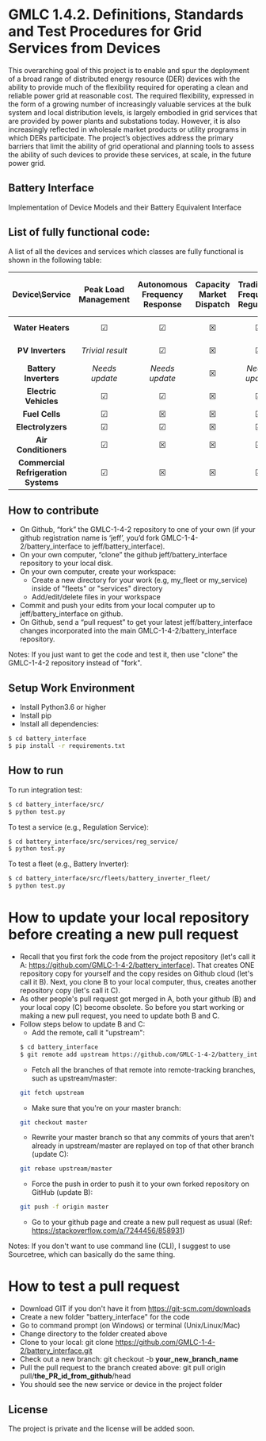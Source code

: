 # GMLC 1.4.2. Definitions, Standards and Test Procedures for Grid Services from Devices

This overarching goal of this project is to enable and spur the deployment of a broad range of distributed energy resource (DER) devices with the ability to provide much of the flexibility required for operating a clean and reliable power grid at reasonable cost. The required flexibility, expressed in the form of a growing number of increasingly valuable services at the bulk system and local distribution levels, is largely embodied in grid services that are provided by power plants and substations today. However, it is also increasingly reflected in wholesale market products or utility programs in which DERs participate. The project’s objectives address the primary barriers that limit the ability of grid operational and planning tools to assess the ability of such devices to provide these services, at scale, in the future power grid.

## Battery Interface

Implementation of Device Models and their Battery Equivalent Interface


## List of fully functional code:

A list of all the devices and services which classes are fully functional is shown in the following table:

|            Device\Service            | Peak Load Management | Autonomous Frequency Response | Capacity Market Dispatch | Traditional Frequency Regulation | Spinning Reserve | Dynamic Frequency Regulation | Autonomous Distribution Voltage Response | Wholesale Market Price Response |
|:------------------------------------:|:--------------------:|:-----------------------------:|:------------------------:|:--------------------------------:|:----------------:|:----------------------------:|:----------------------------------------:|:-------------------------------:|
|           **Water Heaters**          |       &#x2611;       |            &#x2611;           |         &#x2612;         |             &#x2611;             |     &#x2611;     |           &#x2611;           |                 &#x2611;                 |          *Needs update*         |
|           **PV Inverters**           |   *Trivial result*   |            &#x2611;           |         &#x2612;         |             &#x2611;             | *Trivial result* |           &#x2611;           |                 &#x2611;                 |         *Trivial result*        |
|         **Battery Inverters**        |    *Needs update*    |         *Needs update*        |         &#x2612;         |          *Needs update*          |  *Needs update*  |        *Needs update*        |              *Needs update*              |          *Needs update*         |
|         **Electric Vehicles**        |       &#x2611;       |            &#x2611;           |         &#x2612;         |             &#x2611;             |     &#x2611;     |           &#x2611;           |                 &#x2611;                 |             &#x2611;            |
|            **Fuel Cells**            |       &#x2611;       |            &#x2612;           |         &#x2612;         |             &#x2611;             |     &#x2611;     |           &#x2611;           |                 &#x2612;                 |             &#x2612;            |
|           **Electrolyzers**          |       &#x2611;       |            &#x2611;           |         &#x2612;         |             &#x2611;             |     &#x2611;     |           &#x2611;           |                 &#x2611;                 |             &#x2611;            |
|         **Air Conditioners**         |       &#x2611;       |            &#x2612;           |         &#x2612;         |             &#x2611;             |     &#x2611;     |           &#x2611;           |                 &#x2612;                 |             &#x2612;            |
| **Commercial Refrigeration Systems** |       &#x2611;       |            &#x2612;           |         &#x2612;         |             &#x2611;             |     &#x2611;     |           &#x2611;           |                 &#x2612;                 |             &#x2612;            |

## How to contribute

- On Github, “fork” the GMLC-1-4-2 repository to one of your own (if your github registration name is ‘jeff’, you’d fork GMLC-1-4-2/battery_interface to jeff/battery_interface).
- On your own computer, “clone” the github jeff/battery_interface repository to your local disk.
- On your own computer, create your workspace:
    - Create a new directory for your work (e.g, my_fleet or my_service) inside of "fleets" or "services" directory
    - Add/edit/delete files in your workspace  
- Commit and push your edits from your local computer up to jeff/battery_interface on github.
- On Github, send a “pull request” to get your latest jeff/battery_interface changes incorporated into the main GMLC-1-4-2/battery_interface repository.

Notes: If you just want to get the code and test it, then use "clone" the GMLC-1-4-2 repository instead of "fork".


## Setup Work Environment
- Install Python3.6 or higher
- Install pip
- Install all dependencies:

```sh
$ cd battery_interface
$ pip install -r requirements.txt
```

## How to run

To run integration test:

```sh
$ cd battery_interface/src/
$ python test.py
```

To test a service (e.g., Regulation Service):

```sh
$ cd battery_interface/src/services/reg_service/
$ python test.py
```

To test a fleet (e.g., Battery Inverter):

```sh
$ cd battery_interface/src/fleets/battery_inverter_fleet/
$ python test.py
```


# How to update your local repository before creating a new pull request
- Recall that you first fork the code from the project repository (let's call it A: https://github.com/GMLC-1-4-2/battery_interface). That creates ONE repository copy for yourself and the copy resides on Github cloud (let's call it B). Next, you clone B to your local computer, thus, creates another repository copy (let's call it C). 
- As other people's pull request got merged in A, both your github (B) and your local copy (C) become obsolete. So before you start working or making a new pull request, you need to update both B and C. 
- Follow steps below to update B and C:
    - Add the remote, call it "upstream": 
    ```sh
    $ cd battery_interface
    $ git remote add upstream https://github.com/GMLC-1-4-2/battery_interface.git
    ```
    - Fetch all the branches of that remote into remote-tracking branches, such as upstream/master: 
    ```sh
    git fetch upstream
    ``` 
    - Make sure that you're on your master branch: 
    ```sh
    git checkout master
    ```
    - Rewrite your master branch so that any commits of yours that aren't already in upstream/master are replayed on top of that other branch (update C): 
    ```sh
    git rebase upstream/master
    ```
    - Force the push in order to push it to your own forked repository on GitHub (update B): 
    ```sh
    git push -f origin master
    ```
    - Go to your github page and create a new pull request as usual
(Ref: https://stackoverflow.com/a/7244456/858931)

Notes: If you don't want to use command line (CLI), I suggest to use Sourcetree, which can basically do the same thing.


# How to test a pull request
- Download GIT if you don't have it from https://git-scm.com/downloads
- Create a new folder "battery_interface" for the code
- Go to command prompt (on Windows) or terminal (Unix/Linux/Mac)
- Change directory to the folder created above
- Clone to your local: git clone https://github.com/GMLC-1-4-2/battery_interface.git
- Check out a new branch: git checkout -b **your_new_branch_name**
- Pull the pull request to the branch created above: git pull origin pull/**the_PR_id_from_github**/head
- You should see the new service or device in the project folder


## License
The project is private and the license will be added soon.

